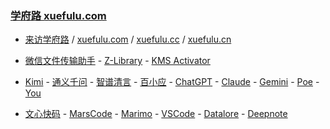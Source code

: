 ### **[学府路 xuefulu.com](http://xuefulu.com/)**

+ [来访学府路](http://xuefulu.com/) / [xuefulu.com](http://xuefulu.com/) / [xuefulu.cc](http://xuefulu.cc/) / [xuefulu.cn](http://xuefulu.cn/)

+ [微信文件传输助手](https://filehelper.weixin.qq.com/) - [Z-Library](https://z-library.re) - [KMS Activator](https://pan.baidu.com/share/init?surl=4U3zIG4tG6ZdMBrHaPaLzw&pwd=c65c#list/path=%2FHEU%20KMS%20Activator)

+ [Kimi](https://kimi.moonshot.cn/) - [通义千问](https://tongyi.aliyun.com/qianwen/) - [智谱清言](https://chatglm.cn/main/alltoolsdetail) - [百小应](https://ying.baichuan-ai.com/chat?) - [ChatGPT](https://chatgpt.com/) - [Claude](https://claude.ai/) - [Gemini](https://gemini.google.com/app) - [Poe](https://poe.com/) - [You](https://you.com/)
  
+ [文心快码](https://comate.baidu.com/zh/chat) - [MarsCode](https://www.marscode.cn/dashboard) - [Marimo](https://marimo.new/) - [VSCode](https://vscodeedu.com/my-work/projects) - [Datalore](https://datalore.jetbrains.com/) - [Deepnote](https://deepnote.com/sign-in)
